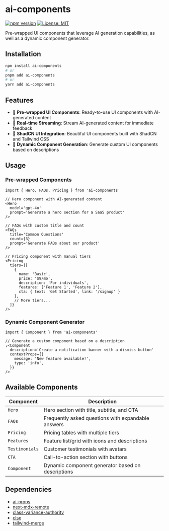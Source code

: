 # ai-components

[![npm version](https://img.shields.io/npm/v/ai-components.svg)](https://www.npmjs.com/package/ai-components)
[![License: MIT](https://img.shields.io/badge/License-MIT-blue.svg)](https://opensource.org/licenses/MIT)

Pre-wrapped UI components that leverage AI generation capabilities, as well as a dynamic component generator.

## Installation

```bash
npm install ai-components
# or
pnpm add ai-components
# or
yarn add ai-components
```

## Features

- 🧩 **Pre-wrapped UI Components**: Ready-to-use UI components with AI-generated content
- 🔄 **Real-time Streaming**: Stream AI-generated content for immediate feedback
- 🎨 **ShadCN UI Integration**: Beautiful UI components built with ShadCN and Tailwind CSS
- 🔌 **Dynamic Component Generation**: Generate custom UI components based on descriptions

## Usage

### Pre-wrapped Components

```tsx
import { Hero, FAQs, Pricing } from 'ai-components'

// Hero component with AI-generated content
<Hero
  model='gpt-4o'
  prompt='Generate a hero section for a SaaS product'
/>

// FAQs with custom title and count
<FAQs
  title='Common Questions'
  count={3}
  prompt='Generate FAQs about our product'
/>

// Pricing component with manual tiers
<Pricing
  tiers={[
    {
      name: 'Basic',
      price: '$9/mo',
      description: 'For individuals',
      features: ['Feature 1', 'Feature 2'],
      cta: { text: 'Get Started', link: '/signup' }
    },
    // More tiers...
  ]}
/>
```

### Dynamic Component Generator

```tsx
import { Component } from 'ai-components'

// Generate a custom component based on a description
;<Component
  description='Create a notification banner with a dismiss button'
  contextProps={{
    message: 'New feature available!',
    type: 'info',
  }}
/>
```

## Available Components

| Component      | Description                                        |
| -------------- | -------------------------------------------------- |
| `Hero`         | Hero section with title, subtitle, and CTA         |
| `FAQs`         | Frequently asked questions with expandable answers |
| `Pricing`      | Pricing tables with multiple tiers                 |
| `Features`     | Feature list/grid with icons and descriptions      |
| `Testimonials` | Customer testimonials with avatars                 |
| `CTA`          | Call-to-action section with buttons                |
| `Component`    | Dynamic component generator based on descriptions  |

## Dependencies

- [ai-props](https://www.npmjs.com/package/ai-props)
- [next-mdx-remote](https://www.npmjs.com/package/next-mdx-remote)
- [class-variance-authority](https://www.npmjs.com/package/class-variance-authority)
- [clsx](https://www.npmjs.com/package/clsx)
- [tailwind-merge](https://www.npmjs.com/package/tailwind-merge)
